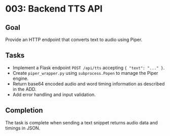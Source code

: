 # 003: Backend TTS API

## Goal
Provide an HTTP endpoint that converts text to audio using Piper.

## Tasks
- Implement a Flask endpoint `POST /api/tts` accepting `{ "text": "..." }`.
- Create `piper_wrapper.py` using `subprocess.Popen` to manage the Piper engine.
- Return base64 encoded audio and word timing information as described in the ADD.
- Add error handling and input validation.

## Completion
The task is complete when sending a text snippet returns audio data and timings in JSON.

